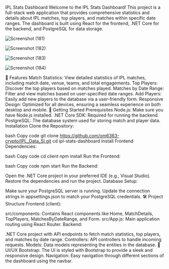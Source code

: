 IPL Stats Dashboard
Welcome to the IPL Stats Dashboard! This project is a full-stack web application that provides comprehensive statistics and details about IPL matches, top players, and matches within specific date ranges. The dashboard is built using React for the frontend, .NET Core for the backend, and PostgreSQL for data storage.



![Screenshot (181)](https://github.com/user-attachments/assets/0a621bcf-778e-4e31-bd96-158827f7720e)

![Screenshot (182)](https://github.com/user-attachments/assets/9b7f5154-b01a-4e05-b1c6-cdc867b35932)

![Screenshot (183)](https://github.com/user-attachments/assets/13aabb95-e8f6-4ec7-8778-d1daa00b4631)

![Screenshot (184)](https://github.com/user-attachments/assets/95043f5c-c857-491f-bead-cf4c9bd64eef)



🌟 Features
Match Statistics: View detailed statistics of IPL matches, including match date, venue, teams, and total engagements.
Top Players: Discover the top players based on matches played.
Matches by Date Range: Filter and view matches based on user-specified date ranges.
Add Players: Easily add new players to the database via a user-friendly form.
Responsive Design: Optimized for all devices, ensuring a seamless experience on both desktop and mobile.
🚀 Getting Started
Prerequisites
Node.js: Make sure you have Node.js installed.
.NET Core SDK: Required for running the backend.
PostgreSQL: The database system used for storing match and player data.
Installation
Clone the Repository:

bash
Copy code
git clone https://github.com/om6363-crypto/IPL_Data_SI.git
cd ipl-stats-dashboard
Install Frontend Dependencies:

bash
Copy code
cd client
npm install
Run the Frontend:

bash
Copy code
npm start
Run the Backend:

Open the .NET Core project in your preferred IDE (e.g., Visual Studio).
Restore the dependencies and run the project.
Database Setup:

Make sure your PostgreSQL server is running.
Update the connection strings in appsettings.json to match your PostgreSQL credentials.
🛠️ Project Structure
Frontend (client):

src/components: Contains React components like Home, MatchDetails, TopPlayers, MatchesByDateRange, and Form.
src/App.js: Main application routing using React Router.
Backend:

.NET Core project with API endpoints to fetch match statistics, top players, and matches by date range.
Controllers: API controllers to handle incoming requests.
Models: Data models representing the entities in the database.
🎨 UI/UX
Bootstrap: The UI is styled with Bootstrap to provide a sleek and responsive design.
Navigation: Easy navigation through different sections of the dashboard using the navbar.
